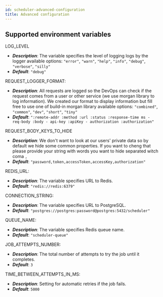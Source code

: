 ```yaml
---
id: scheduler-advanced-configuration
title: Advanced configuration
---
```


## Supported environment variables

LOG_LEVEL

- **_Description_**: The variable specifies the level of logging logs by the logger available options: `"error"`, `"warn"`, `"help"`, `"info"`, `"debug"`, `"verbose"`, `"silly"`
- **_Default_**: `"debug"`

REQUEST_LOGGER_FORMAT:

- **_Description_**: All requests are logged so the DevOps can check if the request comes from a user or other service (we use morgan library to log information). We created our format to display information but fill free to use one of build-in morgan library available options: `"combined"`, `"common"`, `"dev"`, `"short"`, `"tiny"`
- **_Default_**: `":remote-addr :method :url :status :response-time ms - req-body :body - api-key :apiKey - authorization :authorization"`

REQUEST_BODY_KEYS_TO_HIDE

- **_Description_**: We don't want to look at our users' private data so by default we hide some common properties. If you want to cheng that please provide your string with words you want to hide separated witch coma `,`
- **_Default_**: `"password,token,accessToken,accessKey,authorization"`

REDIS_URL:

- **_Description_**: The variable specifies URL to Redis.
- **_Default_**: `"redis://redis:6379"`

CONNECTION_STRING:

- **_Description_**: The variable specifies URL to PostgreSQL.
- **_Default_**: `"postgres://postgres:password@postgres:5432/scheduler"`

QUEUE_NAME:
- **_Description_**: The variable specifies Redis queue name.
- **_Default_**: `"scheduler-queue"`

JOB_ATTEMPTS_NUMBER:
- **_Description_**: The total number of attempts to try the job until it completes.
- **_Default_**: `3`

TIME_BETWEEN_ATTEMPTS_IN_MS:
- **_Description_**: Setting for automatic retries if the job fails.
- **_Default_**: `5000`
